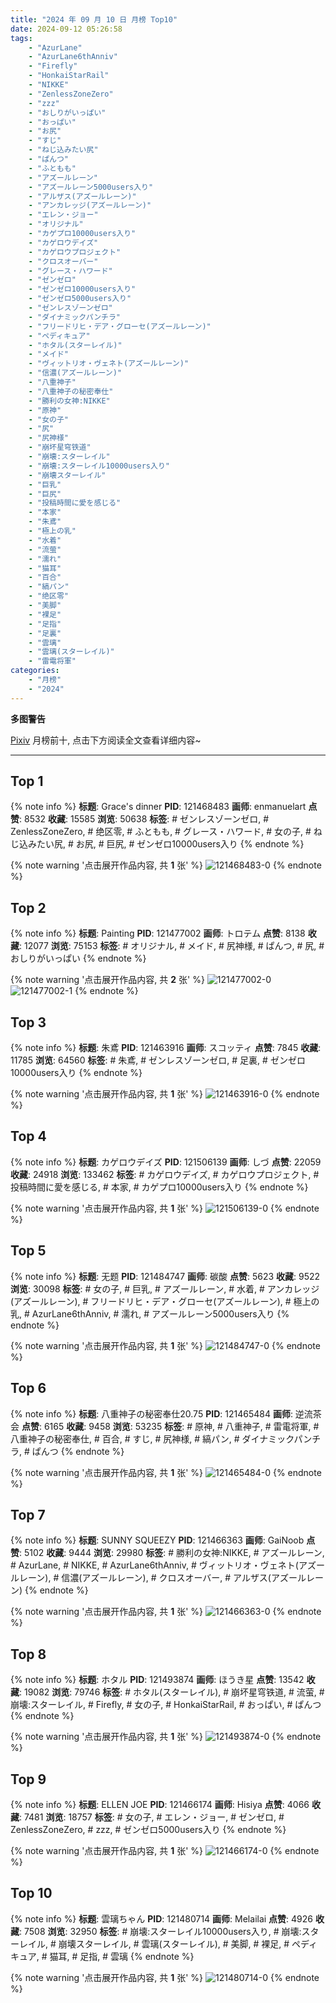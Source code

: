 ```yaml
---
title: "2024 年 09 月 10 日 月榜 Top10"
date: 2024-09-12 05:26:58
tags:
    - "AzurLane"
    - "AzurLane6thAnniv"
    - "Firefly"
    - "HonkaiStarRail"
    - "NIKKE"
    - "ZenlessZoneZero"
    - "zzz"
    - "おしりがいっぱい"
    - "おっぱい"
    - "お尻"
    - "すじ"
    - "ねじ込みたい尻"
    - "ぱんつ"
    - "ふともも"
    - "アズールレーン"
    - "アズールレーン5000users入り"
    - "アルザス(アズールレーン)"
    - "アンカレッジ(アズールレーン)"
    - "エレン・ジョー"
    - "オリジナル"
    - "カゲプロ10000users入り"
    - "カゲロウデイズ"
    - "カゲロウプロジェクト"
    - "クロスオーバー"
    - "グレース・ハワード"
    - "ゼンゼロ"
    - "ゼンゼロ10000users入り"
    - "ゼンゼロ5000users入り"
    - "ゼンレスゾーンゼロ"
    - "ダイナミックパンチラ"
    - "フリードリヒ・デア・グローセ(アズールレーン)"
    - "ペディキュア"
    - "ホタル(スターレイル)"
    - "メイド"
    - "ヴィットリオ・ヴェネト(アズールレーン)"
    - "信濃(アズールレーン)"
    - "八重神子"
    - "八重神子の秘密奉仕"
    - "勝利の女神:NIKKE"
    - "原神"
    - "女の子"
    - "尻"
    - "尻神様"
    - "崩坏星穹铁道"
    - "崩壊:スターレイル"
    - "崩壊:スターレイル10000users入り"
    - "崩壊スターレイル"
    - "巨乳"
    - "巨尻"
    - "投稿時間に愛を感じる"
    - "本家"
    - "朱鳶"
    - "極上の乳"
    - "水着"
    - "流萤"
    - "濡れ"
    - "猫耳"
    - "百合"
    - "縞パン"
    - "绝区零"
    - "美脚"
    - "裸足"
    - "足指"
    - "足裏"
    - "雲璃"
    - "雲璃(スターレイル)"
    - "雷電将軍"
categories:
    - "月榜"
    - "2024"
---
```


<i class="fa fa-triangle-exclamation"></i>**多图警告**<i class="fa fa-triangle-exclamation"></i>

[Pixiv](https://www.pixiv.net/) 月榜前十, 点击下方阅读全文查看详细内容~

<!-- more -->

---

## Top 1

{% note info %}
**标题**: Grace's dinner
**PID**: 121468483 **画师**: enmanuelart
**点赞**: 8532 **收藏**: 15585 **浏览**: 50638
**标签**: # ゼンレスゾーンゼロ, # ZenlessZoneZero, # 绝区零, # ふともも, # グレース・ハワード, # 女の子, # ねじ込みたい尻, # お尻, # 巨尻, # ゼンゼロ10000users入り
{% endnote %}

{% note warning '点击展开作品内容, 共 **1** 张' %}
![121468483-0](https://i.pixiv.re/img-original/img/2024/08/14/03/06/07/121468483_p0.jpg)
{% endnote %}

## Top 2

{% note info %}
**标题**: Painting
**PID**: 121477002 **画师**: トロテム
**点赞**: 8138 **收藏**: 12077 **浏览**: 75153
**标签**: # オリジナル, # メイド, # 尻神様, # ぱんつ, # 尻, # おしりがいっぱい
{% endnote %}

{% note warning '点击展开作品内容, 共 **2** 张' %}
![121477002-0](https://i.pixiv.re/img-original/img/2024/08/14/13/11/18/121477002_p0.jpg)
![121477002-1](https://i.pixiv.re/img-original/img/2024/08/14/13/11/18/121477002_p1.jpg)
{% endnote %}

## Top 3

{% note info %}
**标题**: 朱鳶
**PID**: 121463916 **画师**: スコッティ
**点赞**: 7845 **收藏**: 11785 **浏览**: 64560
**标签**: # 朱鳶, # ゼンレスゾーンゼロ, # 足裏, # ゼンゼロ10000users入り
{% endnote %}

{% note warning '点击展开作品内容, 共 **1** 张' %}
![121463916-0](https://i.pixiv.re/img-original/img/2024/08/14/00/00/05/121463916_p0.jpg)
{% endnote %}

## Top 4

{% note info %}
**标题**: カゲロウデイズ
**PID**: 121506139 **画师**: しづ
**点赞**: 22059 **收藏**: 24918 **浏览**: 133462
**标签**: # カゲロウデイズ, # カゲロウプロジェクト, # 投稿時間に愛を感じる, # 本家, # カゲプロ10000users入り
{% endnote %}

{% note warning '点击展开作品内容, 共 **1** 张' %}
![121506139-0](https://i.pixiv.re/img-original/img/2024/08/15/12/30/03/121506139_p0.png)
{% endnote %}

## Top 5

{% note info %}
**标题**: 无题
**PID**: 121484747 **画师**: 碳酸
**点赞**: 5623 **收藏**: 9522 **浏览**: 30098
**标签**: # 女の子, # 巨乳, # アズールレーン, # 水着, # アンカレッジ(アズールレーン), # フリードリヒ・デア・グローセ(アズールレーン), # 極上の乳, # AzurLane6thAnniv, # 濡れ, # アズールレーン5000users入り
{% endnote %}

{% note warning '点击展开作品内容, 共 **1** 张' %}
![121484747-0](https://i.pixiv.re/img-original/img/2024/08/14/19/13/35/121484747_p0.jpg)
{% endnote %}

## Top 6

{% note info %}
**标题**: 八重神子の秘密奉仕20.75
**PID**: 121465484 **画师**: 逆流茶会
**点赞**: 6165 **收藏**: 9458 **浏览**: 53235
**标签**: # 原神, # 八重神子, # 雷電将軍, # 八重神子の秘密奉仕, # 百合, # すじ, # 尻神様, # 縞パン, # ダイナミックパンチラ, # ぱんつ
{% endnote %}

{% note warning '点击展开作品内容, 共 **1** 张' %}
![121465484-0](https://i.pixiv.re/img-original/img/2024/08/14/00/39/47/121465484_p0.jpg)
{% endnote %}

## Top 7

{% note info %}
**标题**: SUNNY SQUEEZY
**PID**: 121466363 **画师**: GaiNoob
**点赞**: 5102 **收藏**: 9444 **浏览**: 29980
**标签**: # 勝利の女神:NIKKE, # アズールレーン, # AzurLane, # NIKKE, # AzurLane6thAnniv, # ヴィットリオ・ヴェネト(アズールレーン), # 信濃(アズールレーン), # クロスオーバー, # アルザス(アズールレーン)
{% endnote %}

{% note warning '点击展开作品内容, 共 **1** 张' %}
![121466363-0](https://i.pixiv.re/img-original/img/2024/08/14/01/13/56/121466363_p0.jpg)
{% endnote %}

## Top 8

{% note info %}
**标题**: ホタル
**PID**: 121493874 **画师**: ほうき星
**点赞**: 13542 **收藏**: 19082 **浏览**: 79746
**标签**: # ホタル(スターレイル), # 崩坏星穹铁道, # 流萤, # 崩壊:スターレイル, # Firefly, # 女の子, # HonkaiStarRail, # おっぱい, # ぱんつ
{% endnote %}

{% note warning '点击展开作品内容, 共 **1** 张' %}
![121493874-0](https://i.pixiv.re/img-original/img/2024/08/15/00/00/12/121493874_p0.jpg)
{% endnote %}

## Top 9

{% note info %}
**标题**: ELLEN JOE
**PID**: 121466174 **画师**: Hisiya
**点赞**: 4066 **收藏**: 7481 **浏览**: 18757
**标签**: # 女の子, # エレン・ジョー, # ゼンゼロ, # ZenlessZoneZero, # zzz, # ゼンゼロ5000users入り
{% endnote %}

{% note warning '点击展开作品内容, 共 **1** 张' %}
![121466174-0](https://i.pixiv.re/img-original/img/2024/08/14/01/06/02/121466174_p0.jpg)
{% endnote %}

## Top 10

{% note info %}
**标题**: 雲璃ちゃん
**PID**: 121480714 **画师**: Melailai
**点赞**: 4926 **收藏**: 7508 **浏览**: 32950
**标签**: # 崩壊:スターレイル10000users入り, # 崩壊:スターレイル, # 崩壊スターレイル, # 雲璃(スターレイル), # 美脚, # 裸足, # ペディキュア, # 猫耳, # 足指, # 雲璃
{% endnote %}

{% note warning '点击展开作品内容, 共 **1** 张' %}
![121480714-0](https://i.pixiv.re/img-original/img/2024/08/14/16/32/42/121480714_p0.jpg)
{% endnote %}
